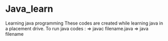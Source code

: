 # Java_learn
Learning java programming
These codes are created while learning java 
in a placement drive.
To run java codes :
=> javac filename.java
=> java filename
